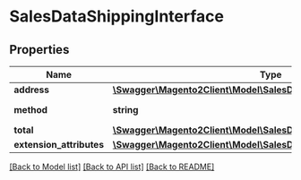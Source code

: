 # SalesDataShippingInterface

## Properties
Name | Type | Description | Notes
------------ | ------------- | ------------- | -------------
**address** | [**\Swagger\Magento2Client\Model\SalesDataOrderAddressInterface**](SalesDataOrderAddressInterface.md) |  | [optional] 
**method** | **string** | Shipping method | [optional] 
**total** | [**\Swagger\Magento2Client\Model\SalesDataTotalInterface**](SalesDataTotalInterface.md) |  | [optional] 
**extension_attributes** | [**\Swagger\Magento2Client\Model\SalesDataShippingExtensionInterface**](SalesDataShippingExtensionInterface.md) |  | [optional] 

[[Back to Model list]](../README.md#documentation-for-models) [[Back to API list]](../README.md#documentation-for-api-endpoints) [[Back to README]](../README.md)


